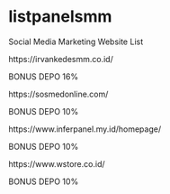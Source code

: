 # listpanelsmm
Social Media Marketing Website List
<p>https://irvankedesmm.co.id/</p>
<p>BONUS DEPO 16%</p>
  
<p>https://sosmedonline.com/</p>
<p>BONUS DEPO 10%</p>

<p>https://www.inferpanel.my.id/homepage/</p>
<p>BONUS DEPO 10%</p>

<p>https://www.wstore.co.id/</p>
<p>BONUS DEPO 10%</p>
